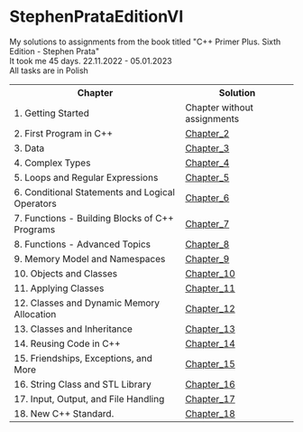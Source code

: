# StephenPrataEditionVI
My solutions to assignments from the book titled "C++ Primer Plus. Sixth Edition - Stephen Prata"<br/>
It took me 45 days. 22.11.2022 - 05.01.2023<br/>
All tasks are in Polish

<table>
  <tr>
    <th> Chapter </th>
    <th> Solution </th>
  </tr>
  <tr>
    <td> 1. Getting Started </td>
    <td> Chapter without assignments </td>
  </tr>
  <tr>
    <td> 2. First Program in C++ </td>
    <td> <a href="https://github.com/Endersik4/StephenPrataEditionVI/tree/main/Chapter_2"> Chapter_2 <a/> </td>
  </tr>
  <tr>
    <td> 3. Data </td>
    <td> <a href="https://github.com/Endersik4/StephenPrataEditionVI/tree/main/Chapter_3"> Chapter_3 <a/> </td>
  </tr>
  <tr>
    <td> 4. Complex Types </td>
    <td> <a href="https://github.com/Endersik4/StephenPrataEditionVI/tree/main/Chapter_4"> Chapter_4 <a/> </td>
  </tr>
  <tr>
    <td> 5. Loops and Regular Expressions </td>
    <td> <a href="https://github.com/Endersik4/StephenPrataEditionVI/tree/main/Chapter_5"> Chapter_5 <a/> </td>
  </tr>
  <tr>  
    <td> 6. Conditional Statements and Logical Operators </td>
    <td> <a href="https://github.com/Endersik4/StephenPrataEditionVI/tree/main/Chapter_6"> Chapter_6 <a/> </td>
  </tr>
  <tr>    
    <td> 7. Functions - Building Blocks of C++ Programs </td>
    <td> <a href="https://github.com/Endersik4/StephenPrataEditionVI/tree/main/Chapter_7"> Chapter_7 <a/> </td>
  </tr>
  <tr>     
    <td> 8. Functions - Advanced Topics </td>
    <td> <a href="https://github.com/Endersik4/StephenPrataEditionVI/tree/main/Chapter_8"> Chapter_8 <a/> </td>
  </tr>
  <tr>      
    <td> 9. Memory Model and Namespaces </td>
    <td> <a href="https://github.com/Endersik4/StephenPrataEditionVI/tree/main/Chapter_9"> Chapter_9 <a/> </td>
  </tr>
  <tr>      
    <td> 10. Objects and Classes </td>
    <td> <a href="https://github.com/Endersik4/StephenPrataEditionVI/tree/main/Chapter_10"> Chapter_10 <a/> </td>
  </tr>
  <tr>      
    <td> 11. Applying Classes </td>
    <td> <a href="https://github.com/Endersik4/StephenPrataEditionVI/tree/main/Chapter_11"> Chapter_11 <a/> </td>
  </tr>
  <tr>       
    <td> 12. Classes and Dynamic Memory Allocation </td>
    <td> <a href="https://github.com/Endersik4/StephenPrataEditionVI/tree/main/Chapter_12"> Chapter_12 <a/> </td>
  </tr>
  <tr>   
    <td> 13. Classes and Inheritance </td>
    <td> <a href="https://github.com/Endersik4/StephenPrataEditionVI/tree/main/Chapter_13"> Chapter_13 <a/> </td>
  </tr>
  <tr>      
    <td> 14. Reusing Code in C++ </td>
    <td> <a href="https://github.com/Endersik4/StephenPrataEditionVI/tree/main/Chapter_14"> Chapter_14 <a/> </td>
  </tr>
  <tr>     
    <td> 15. Friendships, Exceptions, and More </td>
    <td> <a href="https://github.com/Endersik4/StephenPrataEditionVI/tree/main/Chapter_15"> Chapter_15 <a/> </td>
  </tr>
  <tr>  
    <td> 16. String Class and STL Library </td>
    <td> <a href="https://github.com/Endersik4/StephenPrataEditionVI/tree/main/Chapter_16"> Chapter_16 <a/> </td>
  </tr>
  <tr>  
    <td> 17. Input, Output, and File Handling </td>
    <td> <a href="https://github.com/Endersik4/StephenPrataEditionVI/tree/main/Chapter_17"> Chapter_17 <a/> </td>
  </tr>
  <tr>   
    <td> 18. New C++ Standard. </td>
    <td> <a href="https://github.com/Endersik4/StephenPrataEditionVI/tree/main/Chapter_18"> Chapter_18 <a/> </td>
  </tr>
</table>

